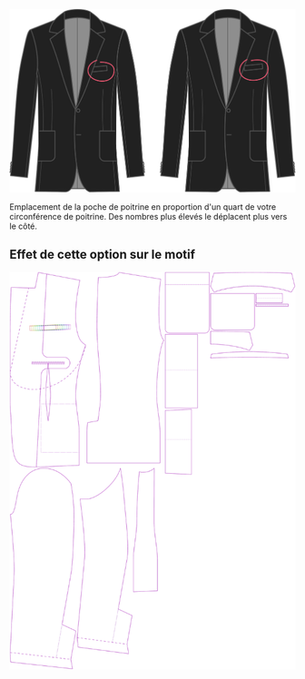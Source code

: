 
![Emplacement poche de poitrine](chestpocketplacement.svg)

Emplacement de la poche de poitrine en proportion d'un quart de votre circonférence de poitrine. Des nombres plus élevés le déplacent plus vers le côté.


## Effet de cette option sur le motif
![Cette image montre l'effet de cette option en superposant plusieurs variantes qui ont une valeur différente pour cette option](jaeger_chestpocketplacement_sample.svg "Effet de cette option sur le motif")